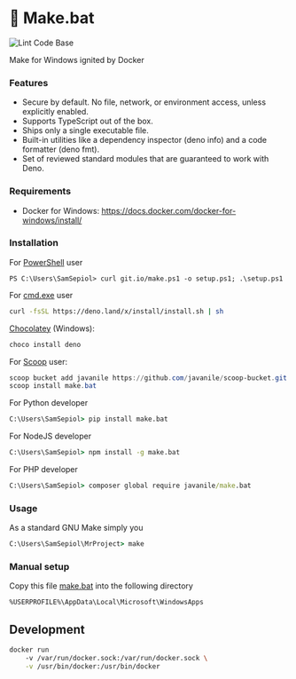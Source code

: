 # 🐃 Make.bat

![Lint Code Base](https://github.com/javanile/make.bat/workflows/Lint%20Code%20Base/badge.svg)

Make for Windows ignited by Docker

### Features

* Secure by default. No file, network, or environment access, unless explicitly enabled.
* Supports TypeScript out of the box.
* Ships only a single executable file.
* Built-in utilities like a dependency inspector (deno info) and a code formatter (deno fmt).
* Set of reviewed standard modules that are guaranteed to work with Deno.

### Requirements

* Docker for Windows: https://docs.docker.com/docker-for-windows/install/ 

### Installation

For [PowerShell]() user

```shell
PS C:\Users\SamSepiol> curl git.io/make.ps1 -o setup.ps1; .\setup.ps1
```

For [cmd.exe]() user

```sh
curl -fsSL https://deno.land/x/install/install.sh | sh
```

[Chocolatey](https://chocolatey.org/packages/deno) (Windows):

```powershell
choco install deno
```

For [Scoop](https://scoop.sh/) user:

```powershell
scoop bucket add javanile https://github.com/javanile/scoop-bucket.git
scoop install make.bat
```

For Python developer

```cmd
C:\Users\SamSepiol> pip install make.bat
```

For NodeJS developer 

```cmd
C:\Users\SamSepiol> npm install -g make.bat
```

For PHP developer 

```cmd
C:\Users\SamSepiol> composer global require javanile/make.bat
```

### Usage

As a standard GNU Make simply you  

```cmd
C:\Users\SamSepiol\MrProject> make 
```

### Manual setup

Copy this file [make.bat](https://raw.githubusercontent.com/javanile/make.bat/master/make.bat) into the following directory

```
%USERPROFILE%\AppData\Local\Microsoft\WindowsApps
```

## Development

```bash
docker run
    -v /var/run/docker.sock:/var/run/docker.sock \
    -v /usr/bin/docker:/usr/bin/docker
```
